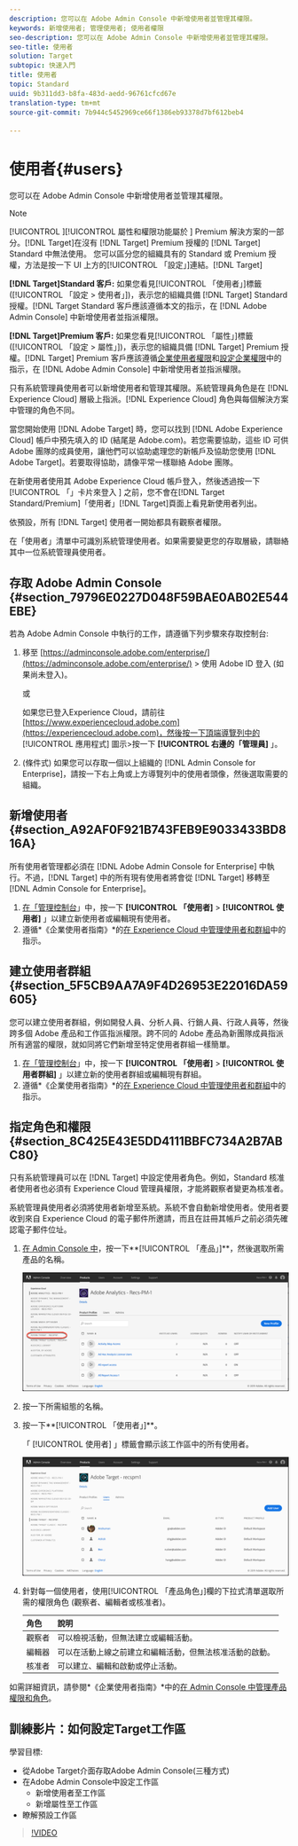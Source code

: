 ```yaml
---
description: 您可以在 Adobe Admin Console 中新增使用者並管理其權限。
keywords: 新增使用者; 管理使用者; 使用者權限
seo-description: 您可以在 Adobe Admin Console 中新增使用者並管理其權限。
seo-title: 使用者
solution: Target
subtopic: 快速入門
title: 使用者
topic: Standard
uuid: 9b311dd3-b8fa-483d-aedd-96761cfcd67e
translation-type: tm+mt
source-git-commit: 7b944c5452969ce66f1386eb93378d7bf612beb4

---
```



# 使用者{#users}

您可以在 Adobe Admin Console 中新增使用者並管理其權限。

>[!NOTE]
>
>[!UICONTROL ][!UICONTROL 屬性和權限功能屬於 ] Premium 解決方案的一部分。[!DNL Target]在沒有 [!DNL Target] Premium 授權的 [!DNL Target] Standard 中無法使用。
>您可以區分您的組織具有的 Standard 或 Premium 授權，方法是按一下 UI 上方的[!UICONTROL 「設定」]連結。[!DNL Target]
>
>**[!DNL Target]Standard 客戶:** 如果您看見[!UICONTROL 「使用者」]標籤 ([!UICONTROL 「設定 &gt; 使用者」])，表示您的組織具備 [!DNL Target] Standard 授權。[!DNL Target Standard 客戶應該遵循本文的指示，在 [!DNL Adobe Admin Console] 中新增使用者並指派權限。
>
>**[!DNL Target]Premium 客戶:** 如果您看見[!UICONTROL 「屬性」]標籤 ([!UICONTROL 「設定 &gt; 屬性」])，表示您的組織具備 [!DNL Target] Premium 授權。[!DNL Target] Premium 客戶應該遵循[企業使用者權限](/help/administrating-target/c-user-management/property-channel/property-channel.md)和[設定企業權限](/help/administrating-target/c-user-management/property-channel/properties-overview.md)中的指示，在 [!DNL Adobe Admin Console] 中新增使用者並指派權限。

只有系統管理員使用者可以新增使用者和管理其權限。系統管理員角色是在 [!DNL Experience Cloud] 層級上指派。[!DNL Experience Cloud] 角色與每個解決方案中管理的角色不同。

當您開始使用 [!DNL Adobe Target] 時，您可以找到 [!DNL Adobe Experience Cloud] 帳戶中預先填入的 ID (結尾是 Adobe.com)。若您需要協助，這些 ID 可供 Adobe 團隊的成員使用，讓他們可以協助處理您的新帳戶及協助您使用 [!DNL Adobe Target]。若要取得協助，請像平常一樣聯絡 Adobe 團隊。

在新使用者使用其 Adobe Experience Cloud 帳戶登入，然後透過按一下[!UICONTROL 「」卡片來登入 ] 之前，您不會在[!DNL Target Standard/Premium]「使用者」[!DNL Target]頁面上看見新使用者列出。

依預設，所有 [!DNL Target] 使用者一開始都具有觀察者權限。

在「使用者」清單中可識別系統管理使用者。如果需要變更您的存取層級，請聯絡其中一位系統管理員使用者。

## 存取 Adobe Admin Console {#section_79796E0227D048F59BAE0AB02E544EBE}

若為 Adobe Admin Console 中執行的工作，請遵循下列步驟來存取控制台:

1. 移至 [https://adminconsole.adobe.com/enterprise/](https://adminconsole.adobe.com/enterprise/) &gt; 使用 Adobe ID 登入 (如果尚未登入)。

   或

   如果您已登入Experience Cloud，請前往 [https://www.experiencecloud.adobe.com](https://experiencecloud.adobe.com)，然後按一下頂端導覽列中的 [!UICONTROL 應用程式] 圖示&gt;按一下 **[!UICONTROL 右邊的「管理員]** 」。

1. (條件式) 如果您可以存取一個以上組織的 [!DNL Admin Console for Enterprise]，請按一下右上角或上方導覽列中的使用者頭像，然後選取需要的組織。

## 新增使用者 {#section_A92AF0F921B743FEB9E9033433BD816A}

所有使用者管理都必須在 [!DNL Adobe Admin Console for Enterprise] 中執行。不過，[!DNL Target] 中的所有現有使用者將會從 [!DNL Target] 移轉至 [!DNL Admin Console for Enterprise]。

1. [在「管理控制台](../../../administrating-target/c-user-management/c-user-management/user-management.md#section_79796E0227D048F59BAE0AB02E544EBE)」中，按一下 **[!UICONTROL 「使用者]** &gt; **[!UICONTROL 使用者]** 」以建立新使用者或編輯現有使用者。
1. 遵循*《企業使用者指南》*的[在 Experience Cloud 中管理使用者和群組](https://helpx.adobe.com/enterprise/help/users.html)中的指示。

## 建立使用者群組 {#section_5F5CB9AA7A9F4D26953E22016DA59605}

您可以建立使用者群組，例如開發人員、分析人員、行銷人員、行政人員等，然後跨多個 Adobe 產品和工作區指派權限。跨不同的 Adobe 產品為新團隊成員指派所有適當的權限，就如同將它們新增至特定使用者群組一樣簡單。

1. [在「管理控制台](../../../administrating-target/c-user-management/c-user-management/user-management.md#section_79796E0227D048F59BAE0AB02E544EBE)」中，按一下 **[!UICONTROL 「使用者]** &gt; **[!UICONTROL 使用者群組]** 」以建立新的使用者群組或編輯現有群組。
1. 遵循*《企業使用者指南》*的[在 Experience Cloud 中管理使用者和群組](https://helpx.adobe.com/enterprise/help/users.html)中的指示。

## 指定角色和權限 {#section_8C425E43E5DD4111BBFC734A2B7ABC80}

只有系統管理員可以在 [!DNL Target] 中設定使用者角色。例如，Standard 核准者使用者也必須有 Experience Cloud 管理員權限，才能將觀察者變更為核准者。

系統管理員使用者必須將使用者新增至系統。系統不會自動新增使用者。使用者要收到來自 Experience Cloud 的電子郵件所邀請，而且在註冊其帳戶之前必須先確認電子郵件位址。

1. [在 Admin Console 中](../../../administrating-target/c-user-management/c-user-management/user-management.md#section_79796E0227D048F59BAE0AB02E544EBE)，按一下**[!UICONTROL 「產品」]**，然後選取所需產品的名稱。

   ![產品索引標籤](/help/administrating-target/c-user-management/c-user-management/assets/workspace-new.png)

1. 按一下所需組態的名稱。
1. 按一下**[!UICONTROL 「使用者」]**。

   「 [!UICONTROL 使用者] 」標籤會顯示該工作區中的所有使用者。

   ![組態使用者](/help/administrating-target/c-user-management/c-user-management/assets/configuration_users-new.png)

1. 針對每一個使用者，使用[!UICONTROL 「產品角色」]欄的下拉式清單選取所需的權限角色 (觀察者、編輯者或核准者)。

   | 角色 | 說明 |
   |--- |--- |
   | 觀察者 | 可以檢視活動，但無法建立或編輯活動。 |
   | 編輯器 | 可以在活動上線之前建立和編輯活動，但無法核准活動的啟動。 |
   | 核准者 | 可以建立、編輯和啟動或停止活動。 |

如需詳細資訊，請參閱*《企業使用者指南》*中的[在 Admin Console 中管理產品權限和角色](https://helpx.adobe.com/enterprise/help/manage-permissions-and-roles.html)。

## 訓練影片：如何設定Target工作區

學習目標:

* 從Adobe Target介面存取Adobe Admin Console(三種方式)
* 在Adobe Admin Console中設定工作區
   * 新增使用者至工作區
   * 新增屬性至工作區
* 瞭解預設工作區

>[!VIDEO](https://video.tv.adobe.com/v/19463/)
